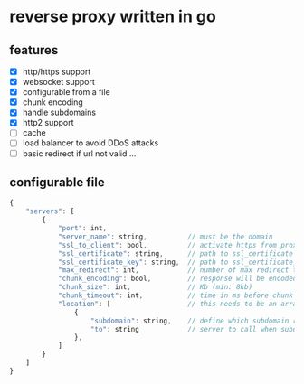 # reverse proxy written in go

## features
- [x] http/https support
- [x] websocket support
- [x] configurable from a file
- [x] chunk encoding
- [x] handle subdomains
- [x] http2 support
- [ ] cache
- [ ] load balancer to avoid DDoS attacks
- [ ] basic redirect if url not valid
...

## configurable file
``` js
{
	"servers": [
		{
			"port": int,
			"server_name": string,          // must be the domain
			"ssl_to_client": bool,          // activate https from proxy to client
			"ssl_certificate": string,      // path to ssl_certificate file
			"ssl_certificate_key": string,  // path to ssl_certificate_key file
			"max_redirect": int,            // number of max redirect to follow
			"chunk_encoding": bool,         // response will be encoded in chunks (http/1.1)
			"chunk_size": int,              // Kb (min: 8kb)
			"chunk_timeout": int,           // time in ms before chunk is sent (min 30ms)
			"location": [                   // this needs to be an array
				{
					"subdomain": string,    // define which subdomain redirect to "to"
					"to": string            // server to call when subdomain used
				},
			]
		}
	]
}
```
